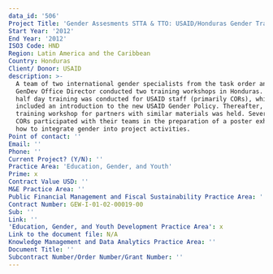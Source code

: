 ```yaml
---
data_id: '506'
Project Title: 'Gender Assesments STTA & TTO: USAID/Honduras Gender Training (TDY 119)'
Start Year: '2012'
End Year: '2012'
ISO3 Code: HND
Region: Latin America and the Caribbean
Country: Honduras
Client/ Donor: USAID
description: >-
  A team of two international gender specialists from the task order and the
  GenDev Office Director conducted two training workshops in Honduras. A one and
  half day training was conducted for USAID staff (primarily CORs), which
  included an introduction to the new USAID Gender Policy. Thereafter, a
  training workshop for partners with similar materials was held. Several USAID
  CORs participated with their teams in the preparation of a poster exhibit on
  how to integrate gender into project activities.
Point of contact: ''
Email: ''
Phone: ''
Current Project? (Y/N): ''
Practice Area: 'Education, Gender, and Youth'
Prime: x
Contract Value USD: ''
M&E Practice Area: ''
Public Financial Management and Fiscal Sustainability Practice Area: ''
Contract Number: GEW-I-01-02-00019-00
Sub: ''
Link: ''
'Education, Gender, and Youth Development Practice Area': x
Link to the document file: N/A
Knowledge Management and Data Analytics Practice Area: ''
Document Title: ''
Subcontract Number/Order Number/Grant Number: ''
---
```

